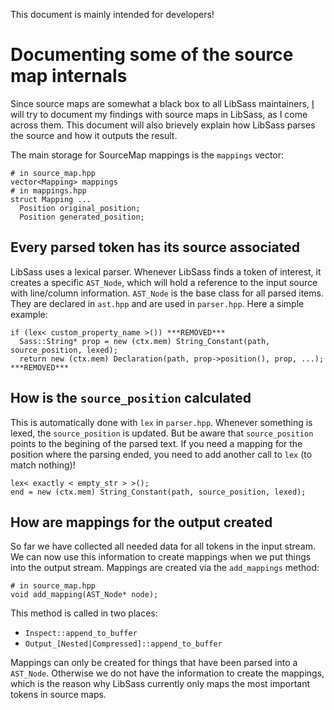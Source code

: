 This document is mainly intended for developers!

# Documenting some of the source map internals

Since source maps are somewhat a black box to all LibSass maintainers, [I](@mgreter) will try to document my findings with source maps in LibSass, as I come across them. This document will also brievely explain how LibSass parses the source and how it outputs the result.

The main storage for SourceMap mappings is the `mappings` vector:

```
# in source_map.hpp
vector<Mapping> mappings
# in mappings.hpp
struct Mapping ...
  Position original_position;
  Position generated_position;
```

## Every parsed token has its source associated

LibSass uses a lexical parser. Whenever LibSass finds a token of interest, it creates a specific `AST_Node`, which will hold a reference to the input source with line/column information. `AST_Node` is the base class for all parsed items. They are declared in `ast.hpp` and are used in `parser.hpp`. Here a simple example:

```
if (lex< custom_property_name >()) ***REMOVED***
  Sass::String* prop = new (ctx.mem) String_Constant(path, source_position, lexed);
  return new (ctx.mem) Declaration(path, prop->position(), prop, ...);
***REMOVED***
```

## How is the `source_position` calculated

This is automatically done with `lex` in `parser.hpp`. Whenever something is lexed, the `source_position` is updated. But be aware that `source_position` points to the begining of the parsed text. If you need a mapping for the position where the parsing ended, you need to add another call to `lex` (to match nothing)!

```
lex< exactly < empty_str > >();
end = new (ctx.mem) String_Constant(path, source_position, lexed);
```

## How are mappings for the output created

So far we have collected all needed data for all tokens in the input stream. We can now use this information to create mappings when we put things into the output stream. Mappings are created via the `add_mappings` method:

```
# in source_map.hpp
void add_mapping(AST_Node* node);
```

This method is called in two places:
- `Inspect::append_to_buffer`
- `Output_[Nested|Compressed]::append_to_buffer`

Mappings can only be created for things that have been parsed into a `AST_Node`. Otherwise we do not have the information to create the mappings, which is the reason why LibSass currently only maps the most important tokens in source maps.
